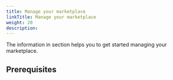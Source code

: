 ```yaml
---
title: Manage your marketplace
linkTitle: Manage your marketplace
weight: 20
description: 
---
```


The information in section helps you to get started managing your marketplace.

## Prerequisites
